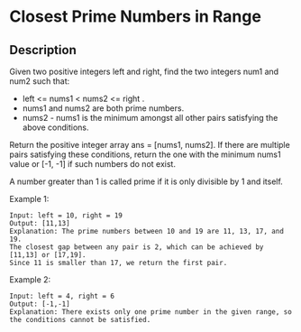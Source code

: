 # Closest Prime Numbers in Range
## Description

Given two positive integers left and right, find the two integers num1 and num2 such that:

- left <= nums1 < nums2 <= right .
- nums1 and nums2 are both prime numbers.
- nums2 - nums1 is the minimum amongst all other pairs satisfying the above conditions.

Return the positive integer array ans = [nums1, nums2]. If there are multiple pairs satisfying these conditions, return the one with the minimum nums1 value or [-1, -1] if such numbers do not exist.

A number greater than 1 is called prime if it is only divisible by 1 and itself.


Example 1:

```
Input: left = 10, right = 19
Output: [11,13]
Explanation: The prime numbers between 10 and 19 are 11, 13, 17, and 19.
The closest gap between any pair is 2, which can be achieved by [11,13] or [17,19].
Since 11 is smaller than 17, we return the first pair.
```

Example 2:

```
Input: left = 4, right = 6
Output: [-1,-1]
Explanation: There exists only one prime number in the given range, so the conditions cannot be satisfied.
```
